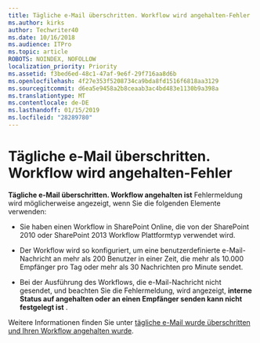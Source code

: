 ```yaml
---
title: Tägliche e-Mail überschritten. Workflow wird angehalten-Fehler
ms.author: kirks
author: Techwriter40
ms.date: 10/16/2018
ms.audience: ITPro
ms.topic: article
ROBOTS: NOINDEX, NOFOLLOW
localization_priority: Priority
ms.assetid: f3bed6ed-48c1-47af-9e6f-29f716aa8d6b
ms.openlocfilehash: 4f27e353f5208734ca9bda8fd1516f6818aa3129
ms.sourcegitcommit: d6ea5e9458a2b8ceaab3ac4bd483e1130b9a398a
ms.translationtype: MT
ms.contentlocale: de-DE
ms.lasthandoff: 01/15/2019
ms.locfileid: "28289780"
---
```

# <a name="daily-email-limit-exceeded-workflow-is-suspended-error"></a>Tägliche e-Mail überschritten. Workflow wird angehalten-Fehler

 **Tägliche e-Mail überschritten. Workflow angehalten ist** Fehlermeldung wird möglicherweise angezeigt, wenn Sie die folgenden Elemente verwenden: 
  
- Sie haben einen Workflow in SharePoint Online, die von der SharePoint 2010 oder SharePoint 2013 Workflow Plattformtyp verwendet wird.
    
- Der Workflow wird so konfiguriert, um eine benutzerdefinierte e-Mail-Nachricht an mehr als 200 Benutzer in einer Zeit, die mehr als 10.000 Empfänger pro Tag oder mehr als 30 Nachrichten pro Minute sendet.
    
- Bei der Ausführung des Workflows, die e-Mail-Nachricht nicht gesendet, und beachten Sie die Fehlermeldung, wird angezeigt, **interne Status auf angehalten oder an einen Empfänger senden kann nicht festgelegt ist** . 
    
Weitere Informationen finden Sie unter [tägliche e-Mail wurde überschritten und Ihren Workflow angehalten wurde](https://go.microsoft.com/fwlink/?Linkid=2031137).
  
